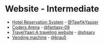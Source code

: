 # Website - Intermediate
  - [Hotel Reservation System](https://github.com/TawfikYasser/Hotel-Reservation-System) - [@TawfikYasser](https://github.com/TawfikYasser)
  - [Coders Arena](https://github.com/fantasy-08/CodersArena) - [@fantasy-08](https://github.com/fantasy-08)
  - [TravelYaari A traveling website](https://github.com/shsarv/TravelYaari-react) - [@shsarv](https://github.com/shsarv)
  - [Vending machine](https://github.com/krau5/vending-machine) - [@krau5](https://github.com/krau5)
